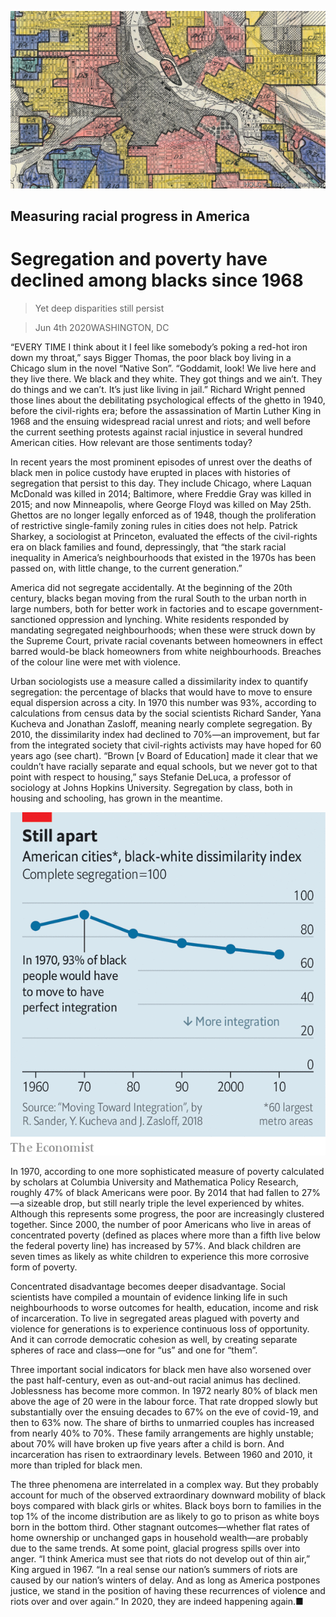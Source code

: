 ![](./images/20200606_USP506.jpg)

## Measuring racial progress in America

# Segregation and poverty have declined among blacks since 1968

> Yet deep disparities still persist

> Jun 4th 2020WASHINGTON, DC

“EVERY TIME I think about it I feel like somebody’s poking a red-hot iron down my throat,” says Bigger Thomas, the poor black boy living in a Chicago slum in the novel “Native Son”. “Goddamit, look! We live here and they live there. We black and they white. They got things and we ain’t. They do things and we can’t. It’s just like living in jail.” Richard Wright penned those lines about the debilitating psychological effects of the ghetto in 1940, before the civil-rights era; before the assassination of Martin Luther King in 1968 and the ensuing widespread racial unrest and riots; and well before the current seething protests against racial injustice in several hundred American cities. How relevant are those sentiments today?

In recent years the most prominent episodes of unrest over the deaths of black men in police custody have erupted in places with histories of segregation that persist to this day. They include Chicago, where Laquan McDonald was killed in 2014; Baltimore, where Freddie Gray was killed in 2015; and now Minneapolis, where George Floyd was killed on May 25th. Ghettos are no longer legally enforced as of 1948, though the proliferation of restrictive single-family zoning rules in cities does not help. Patrick Sharkey, a sociologist at Princeton, evaluated the effects of the civil-rights era on black families and found, depressingly, that “the stark racial inequality in America’s neighbourhoods that existed in the 1970s has been passed on, with little change, to the current generation.”

America did not segregate accidentally. At the beginning of the 20th century, blacks began moving from the rural South to the urban north in large numbers, both for better work in factories and to escape government-sanctioned oppression and lynching. White residents responded by mandating segregated neighbourhoods; when these were struck down by the Supreme Court, private racial covenants between homeowners in effect barred would-be black homeowners from white neighbourhoods. Breaches of the colour line were met with violence.

Urban sociologists use a measure called a dissimilarity index to quantify segregation: the percentage of blacks that would have to move to ensure equal dispersion across a city. In 1970 this number was 93%, according to calculations from census data by the social scientists Richard Sander, Yana Kucheva and Jonathan Zasloff, meaning nearly complete segregation. By 2010, the dissimilarity index had declined to 70%—an improvement, but far from the integrated society that civil-rights activists may have hoped for 60 years ago (see chart). “Brown [v Board of Education] made it clear that we couldn’t have racially separate and equal schools, but we never got to that point with respect to housing,” says Stefanie DeLuca, a professor of sociology at Johns Hopkins University. Segregation by class, both in housing and schooling, has grown in the meantime.

![](./images/20200606_USC857.png)

In 1970, according to one more sophisticated measure of poverty calculated by scholars at Columbia University and Mathematica Policy Research, roughly 47% of black Americans were poor. By 2014 that had fallen to 27%—a sizeable drop, but still nearly triple the level experienced by whites. Although this represents some progress, the poor are increasingly clustered together. Since 2000, the number of poor Americans who live in areas of concentrated poverty (defined as places where more than a fifth live below the federal poverty line) has increased by 57%. And black children are seven times as likely as white children to experience this more corrosive form of poverty.

Concentrated disadvantage becomes deeper disadvantage. Social scientists have compiled a mountain of evidence linking life in such neighbourhoods to worse outcomes for health, education, income and risk of incarceration. To live in segregated areas plagued with poverty and violence for generations is to experience continuous loss of opportunity. And it can corrode democratic cohesion as well, by creating separate spheres of race and class—one for “us” and one for “them”.

Three important social indicators for black men have also worsened over the past half-century, even as out-and-out racial animus has declined. Joblessness has become more common. In 1972 nearly 80% of black men above the age of 20 were in the labour force. That rate dropped slowly but substantially over the ensuing decades to 67% on the eve of covid-19, and then to 63% now. The share of births to unmarried couples has increased from nearly 40% to 70%. These family arrangements are highly unstable; about 70% will have broken up five years after a child is born. And incarceration has risen to extraordinary levels. Between 1960 and 2010, it more than tripled for black men.

The three phenomena are interrelated in a complex way. But they probably account for much of the observed extraordinary downward mobility of black boys compared with black girls or whites. Black boys born to families in the top 1% of the income distribution are as likely to go to prison as white boys born in the bottom third. Other stagnant outcomes—whether flat rates of home ownership or unchanged gaps in household wealth—are probably due to the same trends. At some point, glacial progress spills over into anger. “I think America must see that riots do not develop out of thin air,” King argued in 1967. “In a real sense our nation’s summers of riots are caused by our nation’s winters of delay. And as long as America postpones justice, we stand in the position of having these recurrences of violence and riots over and over again.” In 2020, they are indeed happening again.■